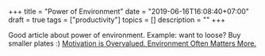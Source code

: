 +++
title = "Power of Environment"
date = "2019-06-16T16:08:40+07:00"
draft = true
tags = ["productivity"]
topics = []
description = ""
+++

Good article about power of environment.
Example: want to loose? Buy smaller plates :)
[Motivation is Overvalued. Environment Often Matters More.](https://jamesclear.com/power-of-environment)
